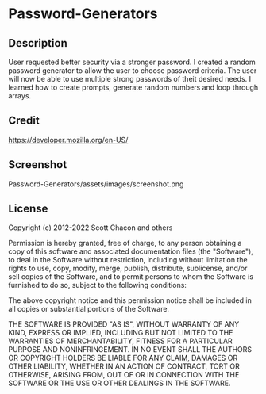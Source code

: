 # Password-Generators

## Description
User requested better security via a stronger password.
I created a random password generator to allow the user to choose password criteria.
The user will now be able to use multiple strong passwords of theit desired needs.
I learned how to create prompts, generate random numbers and loop through arrays.

## Credit
https://developer.mozilla.org/en-US/

## Screenshot 
Password-Generators/assets/images/screenshot.png

## License
Copyright (c) 2012-2022 Scott Chacon and others

Permission is hereby granted, free of charge, to any person obtaining
a copy of this software and associated documentation files (the
"Software"), to deal in the Software without restriction, including
without limitation the rights to use, copy, modify, merge, publish,
distribute, sublicense, and/or sell copies of the Software, and to
permit persons to whom the Software is furnished to do so, subject to
the following conditions:

The above copyright notice and this permission notice shall be
included in all copies or substantial portions of the Software.

THE SOFTWARE IS PROVIDED "AS IS", WITHOUT WARRANTY OF ANY KIND,
EXPRESS OR IMPLIED, INCLUDING BUT NOT LIMITED TO THE WARRANTIES OF
MERCHANTABILITY, FITNESS FOR A PARTICULAR PURPOSE AND
NONINFRINGEMENT. IN NO EVENT SHALL THE AUTHORS OR COPYRIGHT HOLDERS BE
LIABLE FOR ANY CLAIM, DAMAGES OR OTHER LIABILITY, WHETHER IN AN ACTION
OF CONTRACT, TORT OR OTHERWISE, ARISING FROM, OUT OF OR IN CONNECTION
WITH THE SOFTWARE OR THE USE OR OTHER DEALINGS IN THE SOFTWARE.
